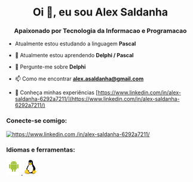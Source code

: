 <h1 align="center">Oi 👋, eu sou Alex Saldanha</h1>
<h3 align="center">Apaixonado por Tecnologia da Informacao e Programacao</h3>

- Atualmente estou estudando a linguagem **Pascal**

- 🌱 Atualmente estou aprendendo **Delphi / Pascal**

- 💬 Pergunte-me sobre **Delphi**

- 📫 Como me encontrar **alex.asaldanha@gmail.com**

- 📄 Conheça minhas experiências [https://www.linkedin.com/in/alex-saldanha-6292a7211/](https://www.linkedin.com/in/alex-saldanha-6292a7211/)

<h3 align="left">Conecte-se comigo:</h3>
<p align="esquerda">
<a href="https://linkedin.com/in/https://www.linkedin.com/in/alex-saldanha-6292a7211/" target="blank"><img align="center" src=" https://raw.githubusercontent.com/rahuldkjain/github-profile-readme-generator/master/src/images/icons/Social/linked-in-alt.svg" alt="https://www.linkedin.com /in/alex-saldanha-6292a7211/" height="30" width="40" /></a>
</p>

<h3 align="left">Idiomas e ferramentas:</h3>
<p align="esquerda"> <a href="https://developer.android.com" target="_blank" rel="noreferrer"> <img src="https://raw.githubusercontent.com/devicons/devicon/master/icons/android/android-original-wordmark.svg" alt="android" width="40" height="40"/> </a> <a href="https://www.linux.org/" target="_blank" rel="noreferrer"> <img src="https://raw.githubusercontent.com/devicons/devicon/master/icons/linux/linux-original.svg" alt="linux" width="40" height="40"/> </a> </p>





<!---


- 👋 Hi, I’m @alexsaldanha
- 👀 I’m interested in ...
- 🌱 I’m currently learning ...
- 💞️ I’m looking to collaborate on ...
- 📫 How to reach me ...


alexsaldanha/alexsaldanha is a ✨ special ✨ repository because its `README.md` (this file) appears on your GitHub profile.
You can click the Preview link to take a look at your changes.
--->
